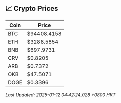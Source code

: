 ## 📈 Crypto Prices

| Coin | Price |
| ---- | ----- |
| BTC | $94408.4158 |
| ETH | $3288.5854 |
| BNB | $697.9731 |
| CRV | $0.8205 |
| ARB | $0.7372 |
| OKB | $47.5071 |
| DOGE | $0.3396 |

_Last Updated: 2025-01-12 04:42:24.028 +0800 HKT_